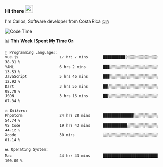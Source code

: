 ### Hi there <img src="https://media.giphy.com/media/hvRJCLFzcasrR4ia7z/giphy.gif" width="25px" height="25px">

I'm Carlos, Software developer from Costa Rica 🇨🇷

[//]: # (<a href="https://app.daily.dev/carum98"><img src="https://github.com/carum98/carum98/blob/main/devcard.svg" width="400" alt="Carlos Umaña Acevedo's Dev Card"/></a>)


<!--START_SECTION:waka-->
![Code Time](http://img.shields.io/badge/Code%20Time-11%2C441%20hrs%2037%20mins-blue)

📊 **This Week I Spent My Time On** 

```text
💬 Programming Languages: 
Vue.js                   17 hrs 7 mins       ██████████░░░░░░░░░░░░░░░   38.31 % 
YAML                     6 hrs 2 mins        ███░░░░░░░░░░░░░░░░░░░░░░   13.53 % 
JavaScript               5 hrs 46 mins       ███░░░░░░░░░░░░░░░░░░░░░░   12.92 % 
Dart                     3 hrs 55 mins       ██░░░░░░░░░░░░░░░░░░░░░░░   08.78 % 
JSON                     3 hrs 16 mins       ██░░░░░░░░░░░░░░░░░░░░░░░   07.34 % 

🔥 Editors: 
PhpStorm                 24 hrs 28 mins      ██████████████░░░░░░░░░░░   54.74 % 
VS Code                  19 hrs 43 mins      ███████████░░░░░░░░░░░░░░   44.12 % 
Xcode                    30 mins             ░░░░░░░░░░░░░░░░░░░░░░░░░   01.14 % 

💻 Operating System: 
Mac                      44 hrs 43 mins      █████████████████████████   100.00 % 
```


<!--END_SECTION:waka-->
